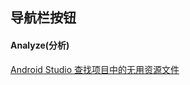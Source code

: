 ## 导航栏按钮
####  Analyze(分析)
[Android Studio 查找项目中的无用资源文件](https://blog.csdn.net/weixin_40611659/article/details/92647757)
